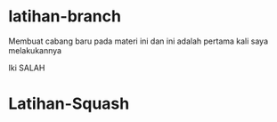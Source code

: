 # latihan-branch
Membuat cabang baru pada materi ini
dan ini adalah pertama kali saya melakukannya

Iki SALAH

# Latihan-Squash
